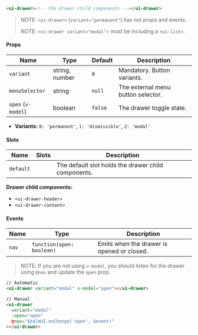 ```html
<ui-drawer><!-- the drawer child components --></ui-drawer>
```

> NOTE: `<ui-drawer>` (`variant="permanent"`) has not props and events.
>
> NOTE: `<ui-drawer variant="modal">` must be including a `<ui-list>`.

#### Props

| Name               | Type           | Default | Description                        |
| ------------------ | -------------- | ------- | ---------------------------------- |
| `variant`          | string, number | `0`     | Mandatory. Button variants.        |
| `menuSelector`     | string         | `null`  | The external menu button selector. |
| `open` (`v-model`) | boolean        | `false` | The drawer toggle state.           |

- **Variants:** `0: 'permanent'`, `1: 'dismissible'`, `2: 'modal'`

#### Slots

| Name      | Slots | Description                                         |
| --------- | ----- | --------------------------------------------------- |
| `default` |       | The default slot holds the drawer child components. |

**Drawer child components:**

- `<ui-drawer-header>`
- `<ui-drawer-content>`

#### Events

| Name  | Type                      | Description                                |
| ----- | ------------------------- | ------------------------------------------ |
| `nav` | `function(open: boolean)` | Emits when the drawer is opened or closed. |

> NOTE: If you are not using `v-model`, you should listen for the drawer using `@nav` and update the `open` prop.

```html
// Automatic
<ui-drawer variant="modal" v-model="open"></ui-drawer>

// Manual
<ui-drawer
  variant="modal"
  :open="open"
  @nav="$balmUI.onChange('open', $event)"
></ui-drawer>
```
